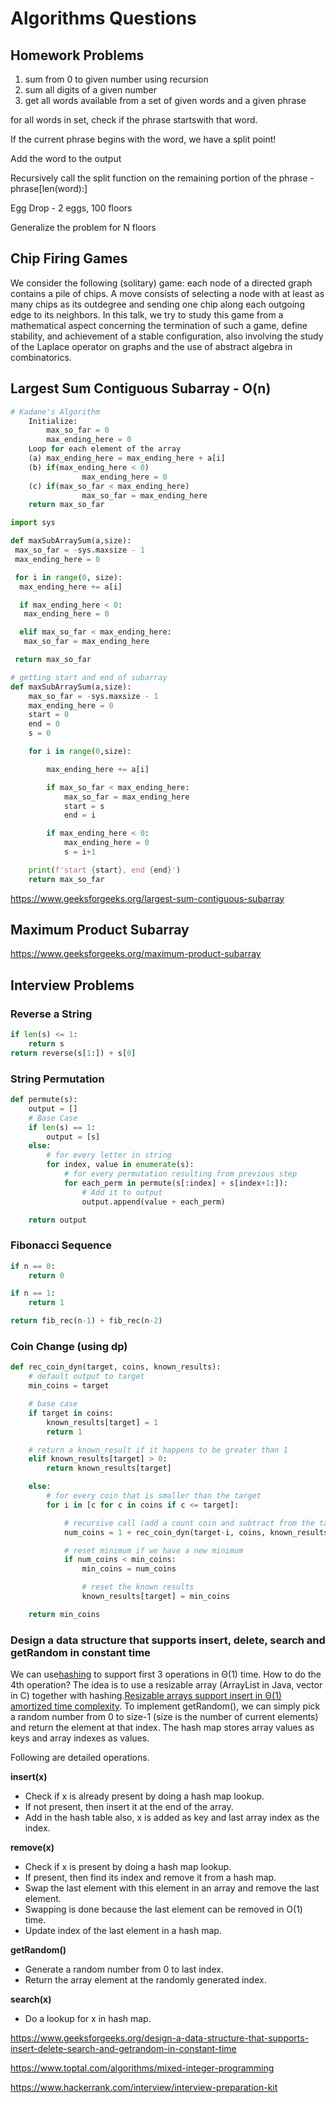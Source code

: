 # Algorithms Questions

## Homework Problems

1. sum from 0 to given number using recursion
2. sum all digits of a given number
3. get all words available from a set of given words and a given phrase

for all words in set, check if the phrase startswith that word.

If the current phrase begins with the word, we have a split point!

Add the word to the output

Recursively call the split function on the remaining portion of the phrase - phrase[len(word):]

Egg Drop - 2 eggs, 100 floors

Generalize the problem for N floors

## Chip Firing Games

We consider the following (solitary) game: each node of a directed graph contains a pile of chips. A move consists of selecting a node with at least as many chips as its outdegree and sending one chip along each outgoing edge to its neighbors. In this talk, we try to study this game from a mathematical aspect concerning the termination of such a game, define stability, and achievement of a stable configuration, also involving the study of the Laplace operator on graphs and the use of abstract algebra in combinatorics.

## Largest Sum Contiguous Subarray - O(n)

```python
# Kadane's Algorithm
    Initialize:
        max_so_far = 0
        max_ending_here = 0
    Loop for each element of the array
    (a) max_ending_here = max_ending_here + a[i]
    (b) if(max_ending_here < 0)
                max_ending_here = 0
    (c) if(max_so_far < max_ending_here)
                max_so_far = max_ending_here
    return max_so_far

import sys

def maxSubArraySum(a,size):
 max_so_far = -sys.maxsize - 1
 max_ending_here = 0

 for i in range(0, size):
  max_ending_here += a[i]

  if max_ending_here < 0:
   max_ending_here = 0

  elif max_so_far < max_ending_here:
   max_so_far = max_ending_here

 return max_so_far

# getting start and end of subarray
def maxSubArraySum(a,size):
    max_so_far = -sys.maxsize - 1
    max_ending_here = 0
    start = 0
    end = 0
    s = 0

    for i in range(0,size):

        max_ending_here += a[i]

        if max_so_far < max_ending_here:
            max_so_far = max_ending_here
            start = s
            end = i

        if max_ending_here < 0:
            max_ending_here = 0
            s = i+1

    print(f'start {start}, end {end}')
    return max_so_far
```

<https://www.geeksforgeeks.org/largest-sum-contiguous-subarray>

## Maximum Product Subarray

<https://www.geeksforgeeks.org/maximum-product-subarray>

## Interview Problems

### Reverse a String

```python
if len(s) <= 1:
    return s
return reverse(s[1:]) + s[0]
```

### String Permutation

```python
def permute(s):
    output = []
    # Base Case
    if len(s) == 1:
        output = [s]
    else:
        # for every letter in string
        for index, value in enumerate(s):
            # for every permutation resulting from previous step
            for each_perm in permute(s[:index] + s[index+1:]):
                # Add it to output
                output.append(value + each_perm)

    return output
```

### Fibonacci Sequence

```python
if n == 0:
    return 0

if n == 1:
    return 1

return fib_rec(n-1) + fib_rec(n-2)
```

### Coin Change (using dp)

```python
def rec_coin_dyn(target, coins, known_results):
    # default output to target
    min_coins = target

    # base case
    if target in coins:
        known_results[target] = 1
        return 1

    # return a known_result if it happens to be greater than 1
    elif known_results[target] > 0:
        return known_results[target]

    else:
        # for every coin that is smaller than the target
        for i in [c for c in coins if c <= target]:

            # recursive call (add a count coin and subtract from the target)
            num_coins = 1 + rec_coin_dyn(target-i, coins, known_results)

            # reset minimum if we have a new minimum
            if num_coins < min_coins:
                min_coins = num_coins

                # reset the known results
                known_results[target] = min_coins

    return min_coins
```

### Design a data structure that supports insert, delete, search and getRandom in constant time

We can use[hashing](https://www.geeksforgeeks.org/tag/hashing/) to support first 3 operations in Θ(1) time. How to do the 4th operation? The idea is to use a resizable array (ArrayList in Java, vector in C) together with hashing.[Resizable arrays support insert in Θ(1) amortized time complexity](https://www.geeksforgeeks.org/analysis-algorithm-set-5-amortized-analysis-introduction/). To implement getRandom(), we can simply pick a random number from 0 to size-1 (size is the number of current elements) and return the element at that index. The hash map stores array values as keys and array indexes as values.

Following are detailed operations.

**insert(x)**

- Check if x is already present by doing a hash map lookup.
- If not present, then insert it at the end of the array.
- Add in the hash table also, x is added as key and last array index as the index.

**remove(x)**

- Check if x is present by doing a hash map lookup.
- If present, then find its index and remove it from a hash map.
- Swap the last element with this element in an array and remove the last element.
- Swapping is done because the last element can be removed in O(1) time.
- Update index of the last element in a hash map.

**getRandom()**

- Generate a random number from 0 to last index.
- Return the array element at the randomly generated index.

**search(x)**

- Do a lookup for x in hash map.

<https://www.geeksforgeeks.org/design-a-data-structure-that-supports-insert-delete-search-and-getrandom-in-constant-time>

<https://www.toptal.com/algorithms/mixed-integer-programming>

<https://www.hackerrank.com/interview/interview-preparation-kit>
